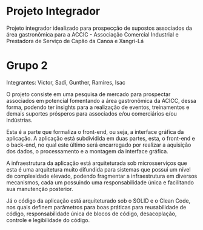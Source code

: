 # Projeto Integrador
Projeto integrador idealizado para prospecção de supostos associados da área gastronômica para a ACCIC - Associação Comercial Industrial e Prestadora de Serviço de Capão da Canoa e Xangri-Lá

# Grupo 2
Integrantes: Victor, Sadí, Gunther, Ramires, Isac

O projeto consiste em uma pesquisa de mercado para prospectar associados em potencial fomentando a área gastronômica da ACICC, dessa forma, podendo ter insights para a realização de eventos, treinamentos e demais suportes prósperos para associados e/ou comerciários e/ou indústrias.

Esta é a parte que formaliza o front-end, ou seja, a interface gráfica da aplicação. A aplicação está subdividida em duas partes, esta, o front-end e o back-end, no qual este último será encarregado por realizar a aquisição dos dados, o processamento e a montagem da interface gráfica.

A infraestrutura da aplicação está arquiteturada sob microsserviços que esta é uma arquitetura muito difundida para sistemas que possui um nível de complexidade elevado, podendo fragmentar a infraestrutura em diversos mecanismos, cada um possuindo uma responsabilidade única e facilitando sua manutenção posterior.

Já o código da aplicação está arquiteturado sob o SOLID e o Clean Code, nos quais definem parâmetros para boas práticas para reusabilidade de código, responsabilidade única de blocos de código, desacoplação, controle e legibilidade do código.
